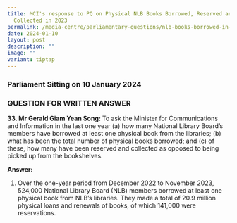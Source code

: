 ```yaml
---
title: MCI's response to PQ on Physical NLB Books Borrowed, Reserved and
  Collected in 2023
permalink: /media-centre/parliamentary-questions/nlb-books-borrowed-in-2023/
date: 2024-01-10
layout: post
description: ""
image: ""
variant: tiptap
---
```

<h3>Parliament Sitting on 10 January 2024</h3><h3>QUESTION FOR WRITTEN ANSWER</h3><p><strong>33. Mr Gerald Giam Yean Song: </strong>To ask the Minister for Communications and Information in the last one year (a) how many National Library Board’s members have borrowed at least one physical book from the libraries; (b) what has been the total number of physical books borrowed; and (c) of these, how many have been reserved and collected as opposed to being picked up from the bookshelves.</p><p></p><p><strong>Answer:</strong></p><ol data-tight="true" class="tight"><li><p>Over the one-year period from December 2022 to November 2023, 524,000 National Library Board (NLB) members borrowed at least one physical book from NLB’s libraries. They made a total of 20.9 million physical loans and renewals of books, of which 141,000 were reservations. &nbsp;</p></li></ol><p></p>